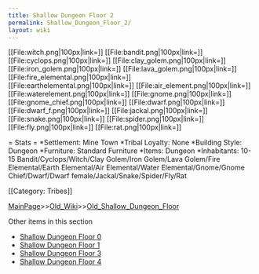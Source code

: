 ```yaml
---
title: Shallow Dungeon Floor 2
permalink: Shallow_Dungeon_Floor_2/
layout: wiki
---
```

[[File:witch.png|100px|link=]]
[[File:bandit.png|100px|link=]]
[[File:cyclops.png|100px|link=]]
[[File:clay_golem.png|100px|link=]]
[[File:iron_golem.png|100px|link=]]
[[File:lava_golem.png|100px|link=]]
[[File:fire_elemental.png|100px|link=]]
[[File:earthelemental.png|100px|link=]]
[[File:air_element.png|100px|link=]]
[[File:waterelement.png|100px|link=]]
[[File:gnome.png|100px|link=]]
[[File:gnome_chief.png|100px|link=]]
[[File:dwarf.png|100px|link=]]
[[File:dwarf_f.png|100px|link=]]
[[File:jackal.png|100px|link=]]
[[File:snake.png|100px|link=]]
[[File:spider.png|100px|link=]]
[[File:fly.png|100px|link=]]
[[File:rat.png|100px|link=]]

= Stats =
*Settlement: Mine Town
*Tribal Loyalty: None
*Building Style: Dungeon
*Furniture:  Standard Furniture
*Items:  Dungeon 
*Inhabitants: 10-15 Bandit/Cyclops/Witch/Clay Golem/Iron Golem/Lava Golem/Fire Elemental/Earth Elemental/Air Elemental/Water Elemental/Gnome/Gnome Chief/Dwarf/Dwarf female/Jackal/Snake/Spider/Fly/Rat

[[Category: Tribes]]

[MainPage](/keeperrl_wiki/ "wikilink")>>[Old_Wiki](/keeperrl_wiki/Old_Wiki "wikilink")>>[Old_Shallow_Dungeon_Floor](/keeperrl_wiki/Old_Shallow_Dungeon_Floor "wikilink")

Other items in this section
-    [Shallow Dungeon Floor 0](/keeperrl_wiki/Shallow_Dungeon_Floor_0 "wikilink")
-    [Shallow Dungeon Floor 1](/keeperrl_wiki/Shallow_Dungeon_Floor_1 "wikilink")
-    [Shallow Dungeon Floor 3](/keeperrl_wiki/Shallow_Dungeon_Floor_3 "wikilink")
-    [Shallow Dungeon Floor 4](/keeperrl_wiki/Shallow_Dungeon_Floor_4 "wikilink")
